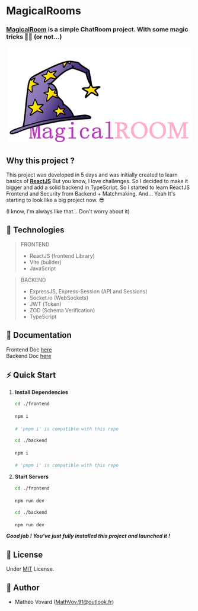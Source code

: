 # MagicalRooms

### <u>MagicalRoom</u> is a simple ChatRoom project. With some magic tricks 🧙‍♂️ (or not...)
![img](./frontend/public/big-logo-2.png)

## Why this project ?
This project was developed in 5 days and was initially created to learn basics of **<u>ReactJS</u>**
But you know, I love challenges. So I decided to make it bigger and add a solid backend in TypeScript.
So I started to learn ReactJS Frontend and Security from Backend + Matchmaking.
And... Yeah It's starting to look like a big project now. 😎

(I know, I'm always like that... Don't worry about it)

## 🤖 Technologies
> FRONTEND
> - ReactJS (frontend Library)
> - Vite (builder)
> - JavaScript

> BACKEND
> - ExpressJS, Express-Session (API and Sessions)
> - Socket.io (WebSockets)
> - JWT (Token)
> - ZOD (Schema Verification)
> - TypeScript

## 🧻 Documentation

Frontend Doc [here](./frontend/README.md)</br>
Backend Doc [here](./backend/README.md)

## ⚡ Quick Start

1. **Install Dependencies**

    ```sh
    cd ./frontend

    npm i

    # 'pnpm i' is compatible with this repo
    ```

    ```sh
    cd ./backend

    npm i

    # 'pnpm i' is compatible with this repo
    ```

2. **Start Servers**
    ```sh
    cd ./frontend

    npm run dev
    ```

    ```sh
    cd ./backend

    npm run dev
    ```

***Good job ! You've just fully installed this project and launched it !***

## 📜 License

Under [MIT](./LICENSE) License.

## 👤 Author

- Mathéo Vovard (MathVov.91@outlook.fr)